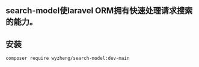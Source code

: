 search-model使laravel ORM拥有快速处理请求搜索的能力。
---
## 安装
```bash
composer require wyzheng/search-model:dev-main
```
